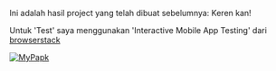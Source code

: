 Ini adalah hasil project yang telah dibuat sebelumnya: Keren kan!

Untuk 'Test' saya menggunakan 'Interactive Mobile App Testing' dari [browserstack](https://www.browserstack.com/app-live)

[![MyPapk ](https://res.cloudinary.com/marcomontalbano/image/upload/v1636386521/video_to_markdown/images/youtube--ygcjQx0PYa4-c05b58ac6eb4c4700831b2b3070cd403.jpg)](https://youtu.be/ygcjQx0PYa4 "MyPapk ")